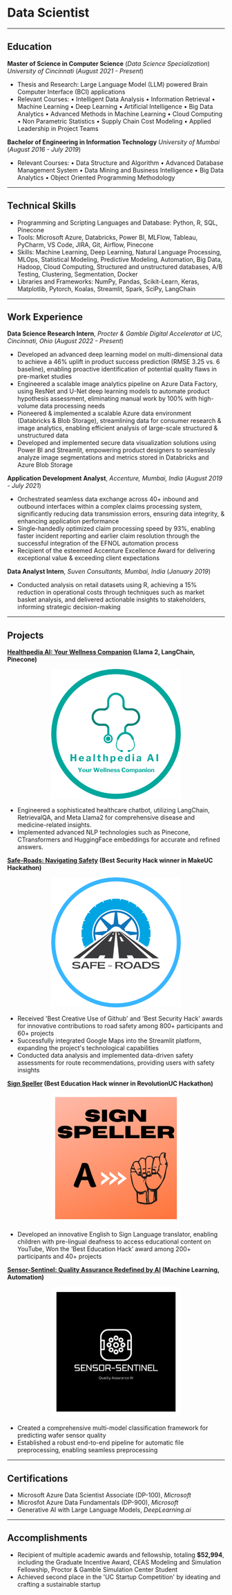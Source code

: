 <!--# Data Scientist <p align="center"> <img src="img/TopAI.png" alt="TopAI" width="50%" height="50%"> </p>-->

# Data Scientist
---

## Education						       		
**Master of Science in Computer Science** (_Data Science Specialization_)
_University of Cincinnati_ (_August 2021 - Present_)
  - Thesis and Research: Large Language Model (LLM) powered Brain Computer Interface (BCI) applications
  - Relevant Courses: 
• Intelligent Data Analysis
• Information Retrieval
• Machine Learning
• Deep Learning
• Artificial Intelligence
• Big Data Analytics
• Advanced Methods in Machine Learning
• Cloud Computing
• Non Parametric Statistics
• Supply Chain Cost Modeling
• Applied Leadership in Project Teams
 
**Bachelor of Engineering in Information Technology**
_University of Mumbai_ (_August 2016 - July 2019_)
  - Relevant Courses: 
• Data Structure and Algorithm
• Advanced Database Management System
• Data Mining and Business Intelligence
• Big Data Analytics
• Object Oriented Programming Methodology   

---
## Technical Skills
- Programming and Scripting Languages and Database: Python, R, SQL, Pinecone
- Tools: Microsoft Azure, Databricks, Power BI, MLFlow, Tableau, PyCharm, VS Code, JIRA, Git, Airflow, Pinecone
- Skills: Machine Learning, Deep Learning, Natural Language Processing, MLOps, Statistical Modeling, Predictive Modeling, Automation, Big Data, Hadoop, Cloud Computing, Structured and unstructured databases, A/B Testing, Clustering, Segmentation, Docker
- Libraries and Frameworks: NumPy, Pandas, Scikit-Learn, Keras, Matplotlib, Pytorch, Koalas, Streamlit, Spark, SciPy, LangChain

---
## Work Experience
**Data Science Research Intern**, _Procter & Gamble Digital Accelerator at UC, Cincinnati, Ohio_ (_August 2022 - Present_)
- Developed an advanced deep learning model on multi-dimensional data to achieve a 46% uplift in product success prediction (RMSE 3.25 vs. 6 baseline), enabling proactive identification of potential quality flaws in pre-market studies
-	Engineered a scalable image analytics pipeline on Azure Data Factory, using ResNet and U-Net deep learning models to automate product hypothesis assessment, eliminating manual work by 100% with high-volume data processing needs
-	Pioneered & implemented a scalable Azure data environment (Databricks & Blob Storage), streamlining data for consumer research & image analytics, enabling efficient analysis of large-scale structured & unstructured data
-	Developed and implemented secure data visualization solutions using Power BI and Streamlit, empowering product designers to seamlessly analyze image segmentations and metrics stored in Databricks and Azure Blob Storage

**Application Development Analyst**, _Accenture, Mumbai, India_ (_August 2019 - July 2021_)
-	Orchestrated seamless data exchange across 40+ inbound and outbound interfaces within a complex claims processing system, significantly reducing data transmission errors, ensuring data integrity, & enhancing application performance
-	Single-handedly optimized claim processing speed by 93%, enabling faster incident reporting and earlier claim resolution through the successful integration of the EFNOL automation process
-	Recipient of the esteemed Accenture Excellence Award for delivering exceptional value & exceeding client expectations

**Data Analyst Intern**, _Suven Consultants, Mumbai, India_ (_January 2019_)
-	Conducted analysis on retail datasets using R, achieving a 15% reduction in operational costs through techniques such as market basket analysis, and delivered actionable insights to stakeholders, informing strategic decision-making

---
## Projects

**[Healthpedia AI: Your Wellness Companion](https://github.com/sameeerjadhav/Healthpedia_AI) (Llama 2, LangChain, Pinecone)**

<p align="center"> <img src="img/Medical Bot.png" alt="Safe Roads" width="300" height="300"> </p>

-	Engineered a sophisticated healthcare chatbot, utilizing LangChain, RetrievalQA, and Meta Llama2 for comprehensive disease and medicine-related insights.
-	Implemented advanced NLP technologies such as Pinecone, CTransformers and HuggingFace embeddings for accurate and refined answers.

**[Safe-Roads: Navigating Safety](https://github.com/sameeerjadhav/safe-roads) (Best Security Hack winner in MakeUC Hackathon)**

<p align="center"> <img src="img/signspeller.png" alt="Safe Roads" width="300" height="300"> </p>

- Received 'Best Creative Use of Github' and 'Best Security Hack' awards for innovative contributions to road safety among 800+ participants and 60+ projects
- Successfully integrated Google Maps into the Streamlit platform, expanding the project's technological capabilities
- Conducted data analysis and implemented data-driven safety assessments for route recommendations, providing users with safety insights

**[Sign Speller](https://github.com/sameeerjadhav/RevolutionUC) (Best Education Hack winner in RevolutionUC Hackathon)**

<p align="center"> <img src="img/SignSpeller (1).png" alt="Safe Roads" width="300" height="300"> </p>

-	Developed an innovative English to Sign Language translator, enabling children with pre-lingual deafness to access educational content on YouTube, Won the ‘Best Education Hack’ award among 200+ participants and 40+ projects

**[Sensor-Sentinel: Quality Assurance Redefined by AI](https://github.com/sameeerjadhav/SensorSentinel) (Machine Learning, Automation)**

<p align="center"> <img src="img/SensorSentinel (1).png" alt="Safe Roads" width="300" height="300"> </p>

-	Created a comprehensive multi-model classification framework for predicting wafer sensor quality
-	Established a robust end-to-end pipeline for automatic file preprocessing, enabling seamless preprocessing

---
## Certifications
- Microsoft Azure Data Scientist Associate (DP-100), _Microsoft_
- Microsfot Azure Data Fundamentals (DP-900), _Microsoft_
- Generative AI with Large Language Models, _DeepLearning.ai_

---
## Accomplishments
- Recipient of multiple academic awards and fellowship, totaling **$52,994**, including the Graduate Incentive Award, CEAS Modeling and Simulation Fellowship, Proctor & Gamble Simulation Center Student
- Achieved second place in the 'UC Startup Competition' by ideating and crafting a sustainable startup


